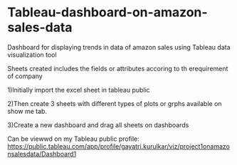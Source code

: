 # Tableau-dashboard-on-amazon-sales-data
Dashboard for displaying trends in data of amazon sales using Tableau data visualization tool

Sheets created includes the fields or attributes accoring to th erequirement of company


1)Initially import the excel sheet in tableau public


2)Then create 3 sheets with different types of plots or grphs available on show me tab.


3)Create a new dashboard and drag all sheets on dashboards


Can be viewwd on my Tableau public profile: https://public.tableau.com/app/profile/gayatri.kurulkar/viz/project1onamazonsalesdata/Dashboard1
